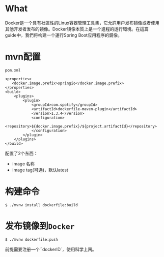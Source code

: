 # What

Docker是一个具有社區性的Linux容器管理工具集，它允許用户发布镜像或者使用其他开发者发布的镜像。Docker镜像本質上是一个進程的运行環境。在這篇guide中，我們将构建一个運行Spring Boot应用程序的鏡像。

# mvn配置

```$xml
pom.xml

<properties>
   <docker.image.prefix>springio</docker.image.prefix>
</properties>
<build>
    <plugins>
        <plugin>
            <groupId>com.spotify</groupId>
            <artifactId>dockerfile-maven-plugin</artifactId>
            <version>1.3.4</version>
            <configuration>
                <repository>${docker.image.prefix}/${project.artifactId}</repository>
            </configuration>
        </plugin>
    </plugins>
</build>
```
配置了2个东西：
* image 名称
* image tag(可选)，默认latest

# 构建命令

``$ ./mvnw install dockerfile:build``

# 发布镜像到`Docker`

``$ ./mvnw dockerfile:push``

前提需要注册一个``dockerID`，使用科学上网。
